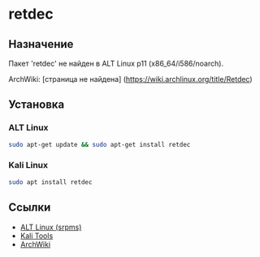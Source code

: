 # retdec

## Назначение

Пакет 'retdec' не найден в ALT Linux p11 (x86_64/i586/noarch).

ArchWiki: [страница не найдена] (https://wiki.archlinux.org/title/Retdec)

## Установка

### ALT Linux
```bash
sudo apt-get update && sudo apt-get install retdec
```

### Kali Linux
```bash
sudo apt install retdec
```

## Ссылки

- [ALT Linux (srpms)](https://packages.altlinux.org/ru/p11/srpms/retdec/)
- [Kali Tools](https://www.kali.org/tools/retdec/)
- [ArchWiki](https://wiki.archlinux.org/title/Retdec)

